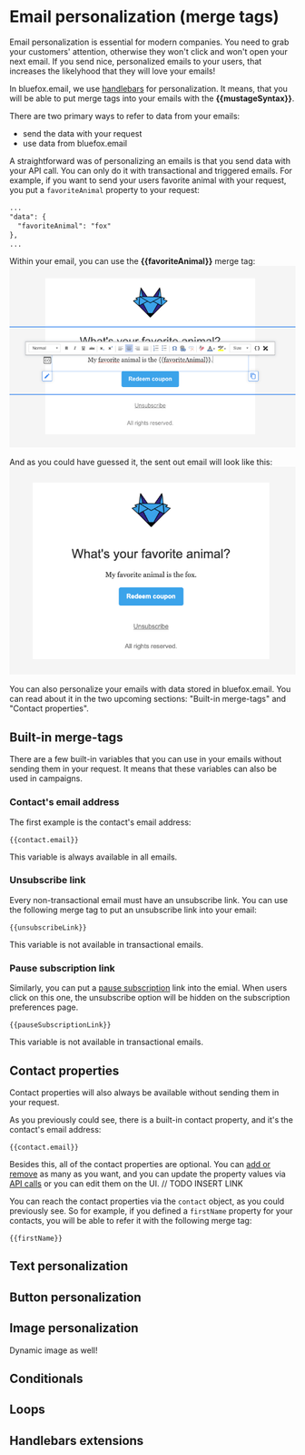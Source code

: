 # Email personalization (merge tags)

Email personalization is essential for modern companies. You need to grab your customers' attention, otherwise they won't click and won't open your next email. If you send nice, personalized emails to your users, that increases the likelyhood that they will love your emails!

In bluefox.email, we use [handlebars](https://handlebarsjs.com/) for personalization. It means, that you will be able to put merge tags into your emails with the **&#123;&#123;mustageSyntax&#125;&#125;**.

There are two primary ways to refer to data from your emails:
 - send the data with your request
 - use data from bluefox.email

A straightforward was of personalizing an emails is that you send data with your API call. You can only do it with transactional and triggered emails. For example, if you want to send your users favorite animal with your request, you put a `favoriteAnimal` property to your request:

```
...
"data": {
  "favoriteAnimal": "fox"
},
...
```

Within your email, you can use the **&#123;&#123;favoriteAnimal&#125;&#125;** merge tag:
![Simple merge tag example in the editor.](./personalization-01.png)

And as you could have guessed it, the sent out email will look like this:
![Simple merge tag example in the inbox.](./personalization-02.png)

You can also personalize your emails with data stored in bluefox.email. You can read about it in the two upcoming sections: "Built-in merge-tags" and "Contact properties".

## Built-in merge-tags

There are a few built-in variables that you can use in your emails without sending them in your request. It means that these variables can also be used in campaigns.

### Contact's email address
The first example is the contact's email address:

```
{{contact.email}}
```
This variable is always available in all emails.

### Unsubscribe link
Every non-transactional email must have an unsubscribe link. You can use the following merge tag to put an unsubscribe link into your email:
```
{{unsubscribeLink}}
```
This variable is not available in transactional emails.

### Pause subscription link
Similarly, you can put a [pause subscription](/email-best-practices-for-saas/unsubscribe-and-pause-subscription) link into the emial. When users click on this one, the unsubscribe option will be hidden on the subscription preferences page.
```
{{pauseSubscriptionLink}}
```
This variable is not available in transactional emails.


## Contact properties
Contact properties will also always be available without sending them in your request.

As you previously could see, there is a built-in contact property, and it's the contact's email address:
```
{{contact.email}}
```
Besides this, all of the contact properties are optional. You can [add or remove](https://staging.bluefox.email/docs/projects/settings#contact-properties) as many as you want, and you can update the property values via [API calls](https://staging.bluefox.email/docs/api/subscriber-list-management#update-subscriber) or you can edit them on the UI. // TODO INSERT LINK

You can reach the contact properties via the `contact` object, as you could previously see. So for example, if you defined a `firstName` property for your contacts, you will be able to refer it with the following merge tag:

```
{{firstName}}
```

## Text personalization

## Button personalization

## Image personalization

Dynamic image as well!

## Conditionals

## Loops

## Handlebars extensions
